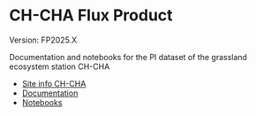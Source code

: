 # CH-CHA Flux Product

Version: FP2025.X

Documentation and notebooks for the PI dataset of the grassland ecosystem station CH-CHA 

- [Site info CH-CHA](https://www.swissfluxnet.ethz.ch/index.php/sites/site-info-ch-cha/)
- [Documentation](docs/README.md)
- [Notebooks](notebooks/README.md)

